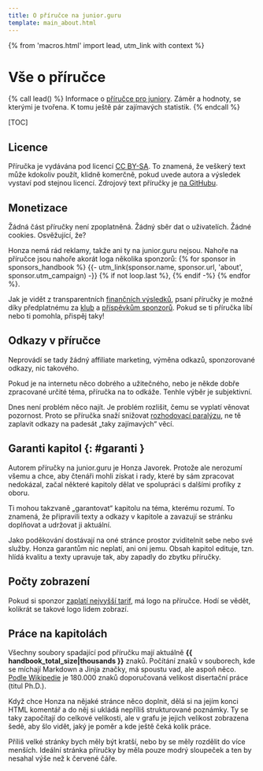 ```yaml
---
title: O příručce na junior.guru
template: main_about.html
---
```


{% from 'macros.html' import lead, utm_link with context %}

# Vše o příručce

{% call lead() %}
Informace o [příručce pro juniory](../handbook/index.md). Záměr a hodnoty, se kterými je tvořena. K tomu ještě pár zajímavých statistik.
{% endcall %}

[TOC]

## Licence

Příručka je vydávána pod licencí [CC BY-SA](https://creativecommons.org/licenses/by-sa/4.0/deed.cs).
To znamená, že veškerý text může kdokoliv použít, klidně komerčně, pokud uvede autora a výsledek vystaví pod stejnou licencí.
Zdrojový text příručky je [na GitHubu](https://github.com/juniorguru/junior.guru/tree/main/jg/coop/web/docs/handbook).

## Monetizace

Žádná část příručky není zpoplatněná.
Žádný sběr dat o uživatelích.
Žádné cookies.
Osvěžující, že?

Honza nemá rád reklamy, takže ani ty na junior.guru nejsou.
Nahoře na příručce jsou nahoře akorát loga několika sponzorů:
{% for sponsor in sponsors_handbook %}
  {{- utm_link(sponsor.name, sponsor.url, 'about', sponsor.utm_campaign) -}}
  {% if not loop.last %}, {% endif -%}
{% endfor %}.

Jak je vidět z transparentních [finančních výsledků](./finances.md), psaní příručky je možné díky předplatnému za [klub](../club.md) a [příspěvkům sponzorů](../love.jinja).
Pokud se ti příručka líbí nebo ti pomohla, přispěj taky!

## Odkazy v příručce

Neprovádí se tady žádný affiliate marketing, výměna odkazů, sponzorované odkazy, nic takového.

Pokud je na internetu něco dobrého a užitečného, nebo je někde dobře zpracované určité téma, příručka na to odkáže.
Tenhle výběr je subjektivní.

Dnes není problém něco najít. Je problém rozlišit, čemu se vyplatí věnovat pozornost.
Proto se příručka snaží snižovat [rozhodovací paralýzu](https://cs.wikipedia.org/wiki/Rozhodovac%C3%AD_paral%C3%BDza), ne tě zaplavit odkazy na padesát „taky zajímavých“ věcí.

## Garanti kapitol  {: #garanti }

Autorem příručky na junior.guru je Honza Javorek.
Protože ale nerozumí všemu a chce, aby čtenáři mohli získat i rady, které by sám zpracovat nedokázal, začal některé kapitoly dělat ve spolupráci s dalšími profíky z oboru.

Ti mohou takzvaně „garantovat“ kapitolu na téma, kterému rozumí.
To znamená, že připravili texty a odkazy v kapitole a zavazují se stránku doplňovat a udržovat ji aktuální.

Jako poděkování dostávají na oné stránce prostor zviditelnit sebe nebo své služby.
Honza garantům nic neplatí, ani oni jemu.
Obsah kapitol edituje, tzn. hlídá kvalitu a texty upravuje tak, aby zapadly do zbytku příručky.

## Počty zobrazení

Pokud si sponzor [zaplatí nejvyšší tarif](../love.jinja), má logo na příručce.
Hodí se vědět, kolikrát se takové logo lidem zobrazí.

<figure class="figure"><div class="chart-figure"><canvas
    class="chart" width="400" height="230"
    data-chart-type="bar"
    data-chart="{{ {
        'labels': {
            'home': 'úvodní stránka',
            'courses': 'katalog kurzů',
            'handbook': 'příručka',
        }|mapping(charts.logo_impressions_breakdown.keys()),
        'datasets': [
            {
                'label': 'průměrný počet zobrazení měsíčně',
                'data': charts.logo_impressions_breakdown.values()|list,
                'backgroundColor': '#1755d1',
            },
        ],
    }|tojson|forceescape }}"
    data-chart-options="{{ {
        'interaction': {'mode': 'index'},
        'scales': {'y': {'beginAtZero': true}},
    }|tojson|forceescape }}"></canvas></div></figure>

## Práce na kapitolách

Všechny soubory spadající pod příručku mají aktuálně **{{ handbook_total_size|thousands }}** znaků.
Počítání znaků v souborech, kde se míchají Markdown a Jinja značky, má spoustu vad, ale aspoň něco.
[Podle Wikipedie](https://cs.wikipedia.org/wiki/Diplomov%C3%A1_pr%C3%A1ce) je 180.000 znaků doporučovaná velikost disertační práce (titul Ph.D.).

Když chce Honza na nějaké stránce něco doplnit, dělá si na jejím konci HTML komentář a do něj si ukládá nepříliš strukturované poznámky.
Ty se taky započítají do celkové velikosti, ale v grafu je jejich velikost zobrazena šedě, aby šlo vidět, jaký je poměr a kde ještě čeká kolik práce.

Příliš velké stránky bych měly být kratší, nebo by se měly rozdělit do více menších.
Ideální stránka příručky by měla pouze modrý sloupeček a ten by nesahal výše než k červené čáře.

<div class="chart-scroll"><div class="chart-container"><canvas
    class="chart" width="400" height="500"
    data-chart-type="bar"
    data-chart="{{ {
        'labels': charts.handbook_labels,
        'datasets': [
            {
                'axis': 'y',
                'label': 'znaků TODO',
                'data': charts.handbook_notes,
                'backgroundColor': '#a9a9a9',
            },
            {
                'axis': 'y',
                'label': 'znaků obsahu',
                'data': charts.handbook,
                'backgroundColor': '#1755d1',
            },
        ],
    }|tojson|forceescape }}"
    data-chart-options="{{ {
        'indexAxis': 'y',
        'interaction': {'mode': 'index'},
        'scales': {'y': {'stacked': true}},
        'plugins': {
            'annotation': {
                'common': {'drawTime': 'beforeDatasetsDraw'},
                'annotations': {
                    'threshold': {
                        'value': 20000,
                        'scaleID': 'x',
                        'type': 'line',
                        'borderColor': '#dc3545',
                        'borderWidth': 1,
                    }
                },
            }
        },
    }|tojson|forceescape }}"
    data-chart-milestones-offset-ptc="0"></canvas></div></div>
